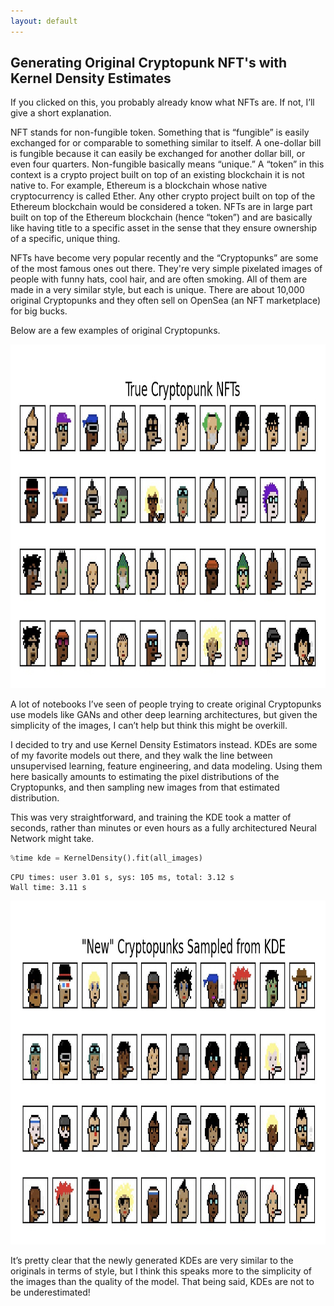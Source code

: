 ```yaml
---
layout: default
---
```


## Generating Original Cryptopunk NFT's with Kernel Density Estimates 

<script type="text/javascript" async="" src="https://cdnjs.cloudflare.com/ajax/libs/mathjax/2.7.4/MathJax.js?config=TeX-MML-AM_CHTML"></script> 


If you clicked on this, you probably already know what NFTs are. If not, I’ll give a short explanation. 

NFT stands for non-fungible token. Something that is “fungible” is easily exchanged for or comparable to something similar to itself. A one-dollar bill is fungible because it can easily be exchanged for another dollar bill, or even four quarters. Non-fungible basically means “unique.” A “token” in this context is a crypto project built on top of an existing blockchain it is not native to. For example, Ethereum is a blockchain whose native cryptocurrency is called Ether. Any other crypto project built on top of the Ethereum blockchain would be considered a token. NFTs are in large part built on top of the Ethereum blockchain (hence “token”) and are basically like having title to a specific asset in the sense that they ensure ownership of a specific, unique thing. 

NFTs have become very popular recently and the “Cryptopunks” are some of the most famous ones out there. They're very simple pixelated images of people with funny hats, cool hair, and are often smoking. All of them are made in a very similar style, but each is unique. There are about 10,000 original Cryptopunks and they often sell on OpenSea (an NFT marketplace) for big bucks. 

Below are a few examples of original Cryptopunks. 

<img src="nft_samples.jpg" width="1000" height="550"> 

A lot of notebooks I’ve seen of people trying to create original Cryptopunks use models like GANs and other deep learning architectures, but given the simplicity of the images, I can’t help but think this might be overkill.  

I decided to try and use Kernel Density Estimators instead. KDEs are some of my favorite models out there, and they walk the line between unsupervised learning, feature engineering, and data modeling. Using them here basically amounts to estimating the pixel distributions of the Cryptopunks, and then sampling new images from that estimated distribution. 

This was very straightforward, and training the KDE took a matter of seconds, rather than minutes or even hours as a fully architectured Neural Network might take. 

```python
%time kde = KernelDensity().fit(all_images)  
```
```
CPU times: user 3.01 s, sys: 105 ms, total: 3.12 s
Wall time: 3.11 s
```

<img src="newly_sampled_cryptopunks_trained_on_all_data.jpg" width="1000" height="550"> 


It’s pretty clear that the newly generated KDEs are very similar to the originals in terms of style, but I think this speaks more to the simplicity of the images than the quality of the model. That being said, KDEs are not to be underestimated! 
